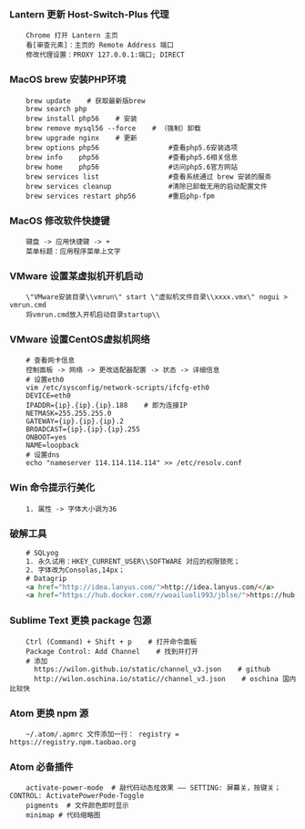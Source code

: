 
### Lantern 更新 Host-Switch-Plus 代理
```shell
    Chrome 打开 Lantern 主页
    看[审查元素]：主页的 Remote Address 端口
    修改代理设置：PROXY 127.0.0.1:端口; DIRECT
```

### MacOS brew 安装PHP环境
```shell
    brew update    # 获取最新版brew
    brew search php
    brew install php56    # 安装
    brew remove mysql56 --force    # （强制）卸载
    brew upgrade nginx    # 更新
    brew options php56                 #查看php5.6安装选项
    brew info    php56                 #查看php5.6相关信息
    brew home    php56                 #访问php5.6官方网站
    brew services list                 #查看系统通过 brew 安装的服务
    brew services cleanup              #清除已卸载无用的启动配置文件
    brew services restart php56        #重启php-fpm
```

### MacOS 修改软件快捷键
```shell
    键盘 -> 应用快捷键 -> +
    菜单标题：应用程序菜单上文字
```

### VMware 设置某虚拟机开机启动
```shell
    \"VMware安装目录\\vmrun\" start \"虚拟机文件目录\\xxxx.vmx\" nogui > vmrun.cmd
    将vmrun.cmd放入开机启动目录startup\\
```

### VMware 设置CentOS虚拟机网络
```shell
    # 查看网卡信息
    控制面板 -> 网络 -> 更改适配器配置 -> 状态 -> 详细信息
    # 设置eth0
    vim /etc/sysconfig/network-scripts/ifcfg-eth0
    DEVICE=eth0
    IPADDR={ip}.{ip}.{ip}.188    # 即为连接IP
    NETMASK=255.255.255.0
    GATEWAY={ip}.{ip}.{ip}.2
    BROADCAST={ip}.{ip}.{ip}.255
    ONBOOT=yes
    NAME=loopback
    # 设置dns
    echo "nameserver 114.114.114.114" >> /etc/resolv.conf
```

### Win 命令提示行美化
```shell
    1. 属性 -> 字体大小调为36
```

### 破解工具
```html
    # SQLyog
    1. 永久试用：HKEY_CURRENT_USER\\SOFTWARE 对应的权限锁死；
    2. 字体改为Consolas,14px；
    # Datagrip
    <a href="http://idea.lanyus.com/">http://idea.lanyus.com/</a>
    <a href="https://hub.docker.com/r/woailuoli993/jblse/">https://hub.docker.com/r/woailuoli993/jblse/</a>
```

### Sublime Text 更换 package 包源
```shell
    Ctrl (Command) + Shift + p    # 打开命令面板
    Package Control: Add Channel    # 找到并打开
    # 添加
      https://wilon.github.io/static/channel_v3.json    # github
      http://wilon.oschina.io/static//channel_v3.json    # oschina 国内比较快
```

### Atom 更换 npm 源
```shell
    ~/.atom/.apmrc 文件添加一行： registry = https://registry.npm.taobao.org
```

### Atom 必备插件
```shell
    activate-power-mode  # 敲代码动态炫效果 —— SETTING: 屏幕关，按键关；CONTROL: ActivatePowerPode-Toggle
    pigments  # 文件颜色即时显示
    minimap # 代码缩略图
```
